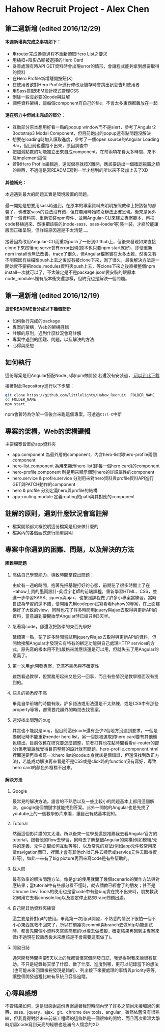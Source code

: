 # Hahow Recruit Project - Alex Chen

<!-- 粗體： **...**
連結： [文字](網址)
列點： *
標題： #
小標題： ##
斜體： ###
文字灰背景： `...`
大塊灰背景： ```bash ... ```b
也可以用HTML的語法來寫 -->

## 第二週新增 (edited 2016/12/29)

<h4>本週新增與完成之事項如下：</h4>

* 用router完成換頁過程不重新讀取Hero List之要求
* 用橘框+陰影凸顯被選擇的Hero Card
* 妥善處理有時API GET資料時會出現error的情形，會讓程式能夠拿到想要取得的資料
* 在Hero Profile新增離開按鈕(X)
* 在使用者欲對Hero Profile進行修改及儲存時會跳出訊息告知使用者
* 用Sass搭配BEM設計模式管理CSS
* 刪除一些沒必要的code與註解
* 調整資料架構，讓每個component有自己的file，不會太多東西都雜放在一起

<h4>還在努力中但尚未完成的部分：</h4>

* 互動部分原本想用好看一點的popup window而不是alert，參考了Angular2 Bootstrap3 Modal Component，但目前跑出的popup還有點問題沒解決
* 想要在loading時加入讀取進度，參考了一個open source的Angular Loading Bar，但目前也還跑不出來，原因調查中
* 把加減點數的功能獨立出來自成component，在前兩項花費太多時間，來不及implement這個
* 若對Hero Profile編輯過，還沒儲存就按X離開，應該要跳出一個確認視窗之類的東西，不過這是寫README寫到一半才想到的所以來不及加上去了XD

<h4>其他補充：</h4>
本週遇到最大的問題其實是環境設置的問題。<br><br>
最一開始是想要用sass時遇到，在原本的專案資料夾明明按照教學上把該裝的都裝了，也確定sass的語法沒有錯，但在套用時始終沒辦法正確呈現。後來是另外建了一個資料夾、重新安裝npm套件、並用Angular-CLI來建立專案範本、再把code移植過來、然後把該裝的(node-sass、sass-loader等)裝一裝，才終於能讓版面正確呈現，但詳細原因還是不太清楚...。<br><br>
接著因為改用Angular-CLI而重新push了一份到Github上，但後來發現如果直接clone下來然後ng serve會有error出現(原本也只要npm start就好)，即便重新npm install也無法改善，trace了很久，但Angular檔案實在太多太雜，然後又有不明原因有些檔案push上去之後沒有被clone下來，測了很久，最後解決方法是一開始就不要把node_modules資料夾push上去，等clone下來之後直接整個npm install一次就可以了，不太確定是不是package.jsom要安裝的跟原本node_modules裡有版本衝突還怎樣，但終究也是解決一個問題。


## 第一週新增 (edited 2016/12/19)

<h4>這份README會分成以下幾個部份</h4>

* 如何執行完成的package
* 專案的架構，Web的架構邏輯
* 註解的原則，遇到什麼狀況會寫註解
* 專案中遇到的困難、問題，以及解決的方法
* 心得與感想

## 如何執行

這份專案是用Angular搭配Node.js與npm做開發
若還沒有安裝過，<a href="https://docs.npmjs.com/getting-started/installing-node" target="_blank" title="Installing Node.js and updating npm">
可以到此下載</a> 

接著對此Repository進行以下步驟：
```bash
git clone https://github.com/littlelighty/Hahow_Recruit  FOLDER_NAME
cd FOLDER_NAME
npm start
```
npm會暫時為你架一個後台來跑這個專案，可透過`Ctrl-C`中斷


## 專案的架構，Web的架構邏輯

主要檔案皆置於app資料夾
* app.component 為最外層的component，內含hero-list與hero-profile兩個component
* hero-list.component 為用來顯示hero list(即每一個hero card)的component
* hero-profile.component 則是用來顯示個別hero的詳細屬性的component
* hero.service & profile.service 分別用來對hero資料與profile資料API進行GET與PATCH動作的component
* hero & profile 分別定義hero與profile的結構
* app-routing.module 定義routing的path與其對應的component


## 註解的原則，遇到什麼狀況會寫註解
* 檔案開頭都大概說明這份檔案是用來做什麼的
* 檔案內的各個函式進行簡單說明


## 專案中你遇到的困難、問題，以及解決的方法
<h4>困難與問題</h4>
<ol>
	<li>高估自己學習能力，導致時間掌控出問題：<br>
		<p>由於有一週的時間，抱著先把基礎打好的心態，前期花了很多時間上了在Hahow上買的墨雨設計-吳哲宇老師的前端課程，重新學習HTML、CSS，並進一步學習SASS、jquery與ajax，也按照課程做了許多小專案當練習。當時自認為學習的還不錯，便開始先用codepen試寫看看hahow的專案，在上面建構好了大致的view，同時也花了許多時間用jquery與ajax去取得與更新API的資料，當意識到要開始學Angular時已經只剩3天半。</p>
	</li>
	<li>急著寫code，卻還沒把該學的東西先學好
		<p>延續第一點，花了許多時間嘗試用jquery與ajax去取得與更新API的資料，但開始接觸Angular才發現它有特有的綁定功能與自己處理HTTP service的方式，原先寫的根本用不到(嚴格來說應該還是可以用，但就失去了用Angular的意義了。</p>
	</li>
	<li>第一次用git開發專案，充滿不熟悉與不確定性
		<p>雖然看過教學，但實務用起來又是另一回事，而且有些情況是教學裡面沒有提到的。</p>
	</li>
	<li>語言的熟悉度不高
		<p>畢竟自學前端的時間有限，許多語法或用法還是不太熟練，或是CSS中有那些property等等，都需要花額外的時間去找答案。</p>
	</li>
	<li>還沒找出問題的bug
		<p>其實也不能說是bug，但目前這份code還有至少2個地方沒達到要求，一個是換網址時不能重新render hero list，另一個是被選取的hero card要有其他顏色標出。目前依舊在研究要怎麼調整，前者打算也花點時間看看ui-router的部分(但老實說我覺得目前整體的設計就有問題，hero-profile.component.html裡面還要再重複寫一次hero list的code本身就該是個錯誤，但還沒找到改正方法)，若能成功解決再來看是不是CSS或是click時的function沒有寫好，導致hero card的顏色外框標不出來。</p>
	</li>
</ol>

<h4>解決方法</h4>
<ol>
	<li>Google<br>
		<p>最常見的解決方法。語言的不熟悉以及一些比較小的問題基本上都用這個解決，google幾個關鍵字就能找到答案。此外一開始的Angular也是先找了youtube上的一個教學影片來看，讓自己有點基本認知。</p>
	</li>
	<li>Tutorial
		<p>然而這個影片講的又太淺，所以後來一位學長還是推薦我去看Angular官方的tutorial，跟著他的flow去學習，同時去了解整個Angular的架構(例如模組/元件的定義、元件之間如何互動等等)、以及常見的寫法(例如app元件較常用來做navigation而已，裡面才會有其他child元件去顯示或service元件去取得資料等)，如此一來有了big picture再回來寫code是有些幫助的。</p>
	</li>
	<li>找人問
		<p>最有效率的解決問題方法。像是git的使用就問了幾個scenario的實作方法與對應結果；當tutorial中有些部分看不懂時，就去請教已經會了的朋友；甚至是Chrome Dev Tools的使用也是當code中有些bug實在找不出來時，朋友教我如何用它去看console.log以及設定停止點來trace問題出處。</p>
	</li>
	<li>自己開其他資料夾練習
		<p>這主要是針對git的使用。畢竟第一次用git開發，不熟悉的情況下很怕一個不小心東西就救不回來了，所以在前幾次commit與branch去做http功能測試時，都會先開個小資料夾寫些簡單的txt檔去做模擬，確定結果再回到主專案來做(不過現在較熟悉後未來應該是不會需要這麼做了)。</p>
	</li>
	<li>開發日誌
		<p>通常開發時間需要5天以上的我都習慣寫個開發日誌，我覺得對我來說很有幫助。不只是紀錄每天學了什麼、做了什麼、進度到哪，更可以記錄當下的想法(也可能未來回頭檢視發現是錯的)、列出接下來要處理的事情與priority等等，讓整個開發過程比較有系統且容易追蹤。</p>
	</li>
</ol>


## 心得與感想
不管結果如何，還是很感謝這份專案逼著我短時間內學了許多之前尚未接觸過的東西，sass、jquery、ajax、git、chrome dev tools、angular，雖然依舊沒有很熟練，但我覺得對於未來前端工程師的這條路是一個很棒的開始，而且再次重溫大學時期寫code寫到天亮的經驗也是滿令人懷念的XD